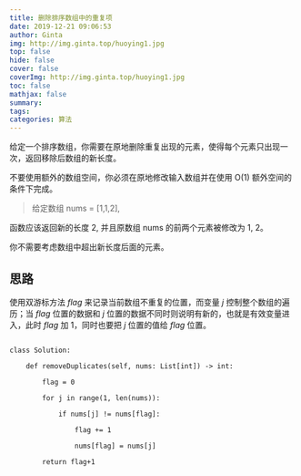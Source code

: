 ```yaml
---
title: 删除排序数组中的重复项
date: 2019-12-21 09:06:53
author: Ginta
img: http://img.ginta.top/huoying1.jpg
top: false
hide: false
cover: false
coverImg: http://img.ginta.top/huoying1.jpg
toc: false
mathjax: false
summary:
tags: 
categories: 算法
---
```

给定一个排序数组，你需要在原地删除重复出现的元素，使得每个元素只出现一次，返回移除后数组的新长度。

不要使用额外的数组空间，你必须在原地修改输入数组并在使用 O(1) 额外空间的条件下完成。

>给定数组 nums = [1,1,2], 
函数应该返回新的长度 2, 并且原数组 nums 的前两个元素被修改为 1, 2。 
你不需要考虑数组中超出新长度后面的元素。

## 思路
使用双游标方法 *flag* 来记录当前数组不重复的位置，而变量 *j* 控制整个数组的遍历；当 *flag* 位置的数据和 *j* 位置的数据不同时则说明有新的，也就是有效变量进入，此时 *flag* 加 1，同时也要把 *j* 位置的值给 *flag* 位置。

```
class Solution:
    def removeDuplicates(self, nums: List[int]) -> int:
        flag = 0
        for j in range(1, len(nums)):
            if nums[j] != nums[flag]:
                flag += 1
                nums[flag] = nums[j]
        return flag+1
```